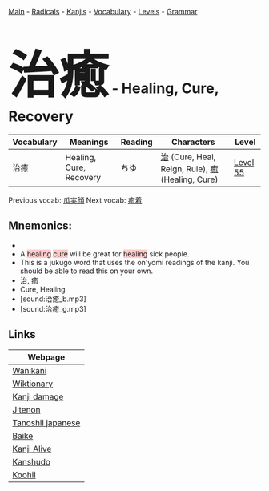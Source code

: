 <style> bigfont {font-size: 100px}</style>
[Main](../README.md) -
[Radicals](../radicals.md) -
[Kanjis](../kanjis.md) -
[Vocabulary](../vocabulary.md) -
[Levels](../levels.md) -
[Grammar](../grammar.md)
# <bigfont> 治癒</bigfont> - Healing, Cure, Recovery 

| Vocabulary | Meanings | Reading | Characters | Level |
| --- | --- | --- | --- | --- |
| 治癒 | Healing, Cure, Recovery | ちゆ |  [治](../kanjis/治.md) (Cure, Heal, Reign, Rule), [癒](../kanjis/癒.md) (Healing, Cure) | [Level 55](../levels/wk_level55.md) |

Previous vocab: [瓜実顔](瓜実顔.md) Next vocab: [癒着](癒着.md) 

## Mnemonics:

* 
* A <span style="background-color:#ffcccb"> healing</span> <span style="background-color:#ffcccb"> cure</span> will be great for <span style="background-color:#ffcccb"> healing</span> sick people. 
* This is a jukugo word that uses the on'yomi readings of the kanji. You should be able to read this on your own.
* 治, 癒
* Cure, Healing
* [sound:治癒_b.mp3]
* [sound:治癒_g.mp3]


## Links 

| Webpage |
| --- |
| [Wanikani          ](https://www.wanikani.com/kanji/治癒) |
| [Wiktionary        ](https://en.wiktionary.org/wiki/治癒) |
| [Kanji damage      ](http://www.kanjidamage.com/kanji/search?utf8=✓&q=治癒) |
| [Jitenon           ](https://jitenon.com/kanji/治癒) |
| [Tanoshii japanese ](https://www.tanoshiijapanese.com/dictionary/kanji.cfm?k=治癒) |
| [Baike             ](https://baike.baidu.com/item/治癒) |
| [Kanji Alive       ](https://app.kanjialive.com/治癒) |
| [Kanshudo          ](https://www.kanshudo.com/searchmn?q=治癒) |
| [Koohii            ](https://kanji.koohii.com/study/kanji/治癒) |
